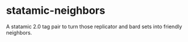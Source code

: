 # statamic-neighbors
A statamic 2.0 tag pair to turn those replicator and bard sets into friendly neighbors.
